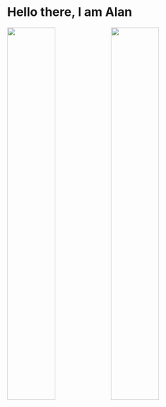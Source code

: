 # Hello there, I am Alan

<img align="left" width="47%" src="https://github-readme-stats.vercel.app/api?username=Alanghj&show_icons=true&theme=nightowl&include_all_commits=true&count_private=true"/>
<img align="left" width="47%" src="https://github-readme-stats.vercel.app/api/top-langs/?username=Alanghj&layout=compact&langs_count163&theme=nightowl"/>
